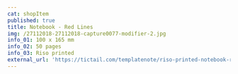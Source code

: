 ```yaml
---
cat: shopItem
published: true
title: Notebook - Red Lines
img: /27112018-27112018-capture0077-modifier-2.jpg
info_01: 100 x 165 mm
info_02: 50 pages
info_03: Riso printed
external_url: 'https://tictail.com/templatenote/riso-printed-notebook-red-lines'
---
```


